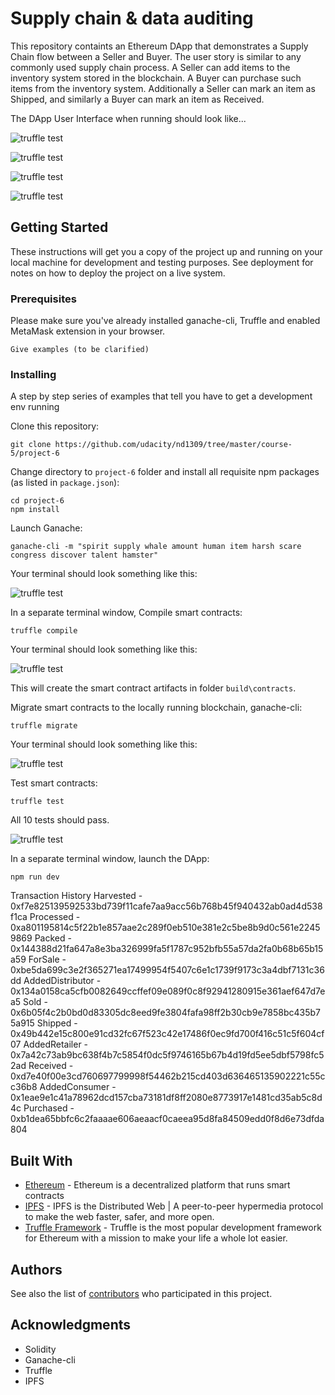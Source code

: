 # Supply chain & data auditing

This repository containts an Ethereum DApp that demonstrates a Supply Chain flow between a Seller and Buyer. The user story is similar to any commonly used supply chain process. A Seller can add items to the inventory system stored in the blockchain. A Buyer can purchase such items from the inventory system. Additionally a Seller can mark an item as Shipped, and similarly a Buyer can mark an item as Received.

The DApp User Interface when running should look like...

![truffle test](images/ftc_product_overview.png)

![truffle test](images/ftc_farm_details.png)

![truffle test](images/ftc_product_details.png)

![truffle test](images/ftc_transaction_history.png)


## Getting Started

These instructions will get you a copy of the project up and running on your local machine for development and testing purposes. See deployment for notes on how to deploy the project on a live system.

### Prerequisites

Please make sure you've already installed ganache-cli, Truffle and enabled MetaMask extension in your browser.

```
Give examples (to be clarified)
```

### Installing

A step by step series of examples that tell you have to get a development env running

Clone this repository:

```
git clone https://github.com/udacity/nd1309/tree/master/course-5/project-6
```

Change directory to ```project-6``` folder and install all requisite npm packages (as listed in ```package.json```):

```
cd project-6
npm install
```

Launch Ganache:

```
ganache-cli -m "spirit supply whale amount human item harsh scare congress discover talent hamster"
```

Your terminal should look something like this:

![truffle test](images/ganache-cli.png)

In a separate terminal window, Compile smart contracts:

```
truffle compile
```

Your terminal should look something like this:

![truffle test](images/truffle_compile.png)

This will create the smart contract artifacts in folder ```build\contracts```.

Migrate smart contracts to the locally running blockchain, ganache-cli:

```
truffle migrate
```

Your terminal should look something like this:

![truffle test](images/truffle_migrate.png)

Test smart contracts:

```
truffle test
```

All 10 tests should pass.

![truffle test](images/truffle_test.png)

In a separate terminal window, launch the DApp:

```
npm run dev
```

Transaction History
Harvested - 0xf7e825139592533bd739f11cafe7aa9acc56b768b45f940432ab0ad4d538f1ca
Processed - 0xa801195814c5f22b1e857aae2c289f0eb510e381e2c5be8b9d0c561e22459869
Packed - 0x144388d21fa647a8e3ba326999fa5f1787c952bfb55a57da2fa0b68b65b15a59
ForSale - 0xbe5da699c3e2f365271ea17499954f5407c6e1c1739f9173c3a4dbf7131c36dd
AddedDistributor - 0x134a0158ca5cfb0082649ccffef09e089f0c8f92941280915e361aef647d7ea5
Sold - 0x6b05f4c2b0bd0d83305dc8eed9fe3804fafa98ff2b30cb9e7858bc435b75a915
Shipped - 0x49b442e15c800e91cd32fc67f523c42e17486f0ec9fd700f416c51c5f604cf07
AddedRetailer - 0x7a42c73ab9bc638f4b7c5854f0dc5f9746165b67b4d19fd5ee5dbf5798fc52ad
Received - 0xd7e40f00e3cd760697799998f54462b215cd403d636465135902221c55cc36b8
AddedConsumer - 0x1eae9e1c41a78962dcd157cba73181df8ff2080e8773917e1481cd35ab5c8d4c
Purchased - 0xb1dea65bbfc6c2faaaae606aeaacf0caeea95d8fa84509edd0f8d6e73dfda804


## Built With

* [Ethereum](https://www.ethereum.org/) - Ethereum is a decentralized platform that runs smart contracts
* [IPFS](https://ipfs.io/) - IPFS is the Distributed Web | A peer-to-peer hypermedia protocol
to make the web faster, safer, and more open.
* [Truffle Framework](http://truffleframework.com/) - Truffle is the most popular development framework for Ethereum with a mission to make your life a whole lot easier.


## Authors

See also the list of [contributors](https://github.com/your/project/contributors.md) who participated in this project.

## Acknowledgments

* Solidity
* Ganache-cli
* Truffle
* IPFS
